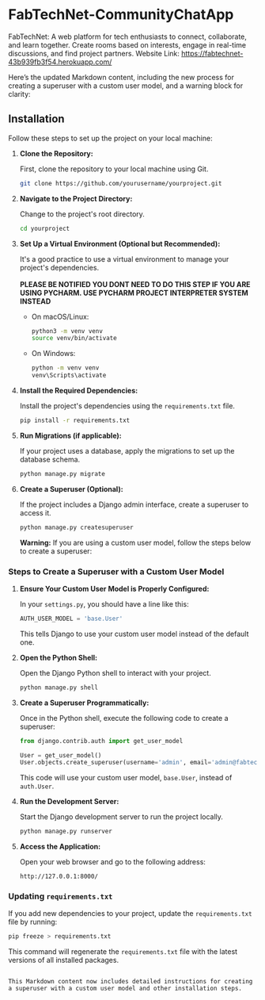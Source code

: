 # FabTechNet-CommunityChatApp
FabTechNet: A web platform for tech enthusiasts to connect, collaborate, and learn together. Create rooms based on interests, engage in real-time discussions, and find project partners.
Website Link: https://fabtechnet-43b939fb3f54.herokuapp.com/

Here’s the updated Markdown content, including the new process for creating a superuser with a custom user model, and a warning block for clarity:

## Installation

Follow these steps to set up the project on your local machine:

1. **Clone the Repository:**

   First, clone the repository to your local machine using Git.

   ```bash
   git clone https://github.com/yourusername/yourproject.git
   ```

2. **Navigate to the Project Directory:**

   Change to the project's root directory.

   ```bash
   cd yourproject
   ```

3. **Set Up a Virtual Environment (Optional but Recommended):**

   It's a good practice to use a virtual environment to manage your project's dependencies. <br><br><b>PLEASE BE NOTIFIED YOU DONT NEED TO DO THIS STEP IF YOU ARE USING PYCHARM. USE PYCHARM PROJECT INTERPRETER SYSTEM INSTEAD</b>

   - On macOS/Linux:
     ```bash
     python3 -m venv venv
     source venv/bin/activate
     ```
   - On Windows:
     ```bash
     python -m venv venv
     venv\Scripts\activate
     ```

4. **Install the Required Dependencies:**

   Install the project's dependencies using the `requirements.txt` file.

   ```bash
   pip install -r requirements.txt
   ```

5. **Run Migrations (if applicable):**

   If your project uses a database, apply the migrations to set up the database schema.

   ```bash
   python manage.py migrate
   ```

6. **Create a Superuser (Optional):**

   If the project includes a Django admin interface, create a superuser to access it.

   ```bash
   python manage.py createsuperuser
   ```

   **Warning:** If you are using a custom user model, follow the steps below to create a superuser:

### Steps to Create a Superuser with a Custom User Model

   1. **Ensure Your Custom User Model is Properly Configured:**

      In your `settings.py`, you should have a line like this:

      ```python
      AUTH_USER_MODEL = 'base.User'
      ```

      This tells Django to use your custom user model instead of the default one.

   2. **Open the Python Shell:**

      Open the Django Python shell to interact with your project.

      ```bash
      python manage.py shell
      ```

   3. **Create a Superuser Programmatically:**

      Once in the Python shell, execute the following code to create a superuser:

      ```python
      from django.contrib.auth import get_user_model

      User = get_user_model()
      User.objects.create_superuser(username='admin', email='admin@fabtech.com', password='adminpass')
      ```

      This code will use your custom user model, `base.User`, instead of `auth.User`.

7. **Run the Development Server:**

   Start the Django development server to run the project locally.

   ```bash
   python manage.py runserver
   ```

8. **Access the Application:**

   Open your web browser and go to the following address:

   ```
   http://127.0.0.1:8000/
   ```

### Updating `requirements.txt`

If you add new dependencies to your project, update the `requirements.txt` file by running:

```bash
pip freeze > requirements.txt
```

This command will regenerate the `requirements.txt` file with the latest versions of all installed packages.
```

This Markdown content now includes detailed instructions for creating a superuser with a custom user model and other installation steps.
